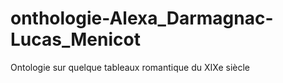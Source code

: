 # onthologie-Alexa_Darmagnac-Lucas_Menicot
Ontologie sur quelque tableaux romantique du XIXe siècle
